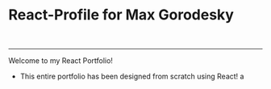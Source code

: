 # React-Profile for Max Gorodesky

<br>

---

Welcome to my React Portfolio! 

* This entire portfolio has been designed from scratch using React! a